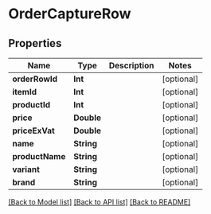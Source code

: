 # OrderCaptureRow

## Properties
Name | Type | Description | Notes
------------ | ------------- | ------------- | -------------
**orderRowId** | **Int** |  | [optional] 
**itemId** | **Int** |  | [optional] 
**productId** | **Int** |  | [optional] 
**price** | **Double** |  | [optional] 
**priceExVat** | **Double** |  | [optional] 
**name** | **String** |  | [optional] 
**productName** | **String** |  | [optional] 
**variant** | **String** |  | [optional] 
**brand** | **String** |  | [optional] 

[[Back to Model list]](../README.md#documentation-for-models) [[Back to API list]](../README.md#documentation-for-api-endpoints) [[Back to README]](../README.md)



